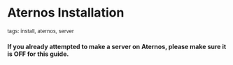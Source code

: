 # Aternos Installation
<sup>tags: install, aternos, server</sup>

#### If you already attempted to make a server on Aternos, please make sure it is **OFF** for this guide.
